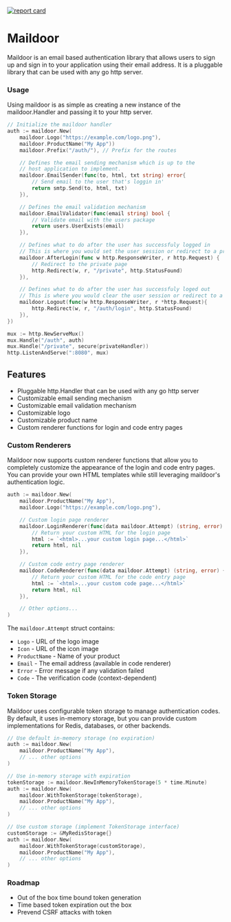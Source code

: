 [![report card](https://goreportcard.com/badge/github.com/wawandco/maildoor)](https://goreportcard.com/report/github.com/wawandco/maildoor)

# Maildoor

Maildoor is an email based authentication library that allows users to sign up and sign in to your application using their email address. It is a pluggable library that can be used with any go http server.

### Usage

Using maildoor is as simple as creating a new instance of the maildoor.Handler and passing it to your http server.

```go
// Initialize the maildoor handler
auth := maildoor.New(
	maildoor.Logo("https://example.com/logo.png"),
	maildoor.ProductName("My App"))
	maildoor.Prefix("/auth/"), // Prefix for the routes

	// Defines the email sending mechanism which is up to the
	// host application to implement.
	maildoor.EmailSender(func(to, html, txt string) error{
		// Send email to the user that's loggin in'
		return smtp.Send(to, html, txt)
	}),

	// Defines the email validation mechanism
	maildoor.EmailValidator(func(email string) bool {
		// Validate email with the users package
		return users.UserExists(email)
	}),

	// Defines what to do after the user has successfuly logged in
	// This is where you would set the user session or redirect to a private page
	maildoor.AfterLogin(func w http.ResponseWriter, r http.Request) {
		// Redirect to the private page
		http.Redirect(w, r, "/private", http.StatusFound)
	}),

	// Defines what to do after the user has successfuly loged out
	// This is where you would clear the user session or redirect to a login page
	maildoor.Logout(func(w http.ResponseWriter, r *http.Request){
		http.Redirect(w, r, "/auth/login", http.StatusFound)
	}),
})

mux := http.NewServeMux()
mux.Handle("/auth", auth)
mux.Handle("/private", secure(privateHandler))
http.ListenAndServe(":8080", mux)
```

## Features

- Pluggable http.Handler that can be used with any go http server
- Customizable email sending mechanism
- Customizable email validation mechanism
- Customizable logo
- Customizable product name
- Custom renderer functions for login and code entry pages

### Custom Renderers

Maildoor now supports custom renderer functions that allow you to completely customize the appearance of the login and code entry pages. You can provide your own HTML templates while still leveraging maildoor's authentication logic.

```go
auth := maildoor.New(
	maildoor.ProductName("My App"),
	maildoor.Logo("https://example.com/logo.png"),

	// Custom login page renderer
	maildoor.LoginRenderer(func(data maildoor.Attempt) (string, error) {
		// Return your custom HTML for the login page
		html := `<html>...your custom login page...</html>`
		return html, nil
	}),

	// Custom code entry page renderer
	maildoor.CodeRenderer(func(data maildoor.Attempt) (string, error) {
		// Return your custom HTML for the code entry page
		html := `<html>...your custom code page...</html>`
		return html, nil
	}),

	// Other options...
)
```

The `maildoor.Attempt` struct contains:
- `Logo` - URL of the logo image
- `Icon` - URL of the icon image
- `ProductName` - Name of your product
- `Email` - The email address (available in code renderer)
- `Error` - Error message if any validation failed
- `Code` - The verification code (context-dependent)

### Token Storage

Maildoor uses configurable token storage to manage authentication codes. By default, it uses in-memory storage, but you can provide custom implementations for Redis, databases, or other backends.

```go
// Use default in-memory storage (no expiration)
auth := maildoor.New(
	maildoor.ProductName("My App"),
	// ... other options
)

// Use in-memory storage with expiration
tokenStorage := maildoor.NewInMemoryTokenStorage(5 * time.Minute)
auth := maildoor.New(
	maildoor.WithTokenStorage(tokenStorage),
	maildoor.ProductName("My App"),
	// ... other options
)

// Use custom storage (implement TokenStorage interface)
customStorage := &MyRedisStorage{}
auth := maildoor.New(
	maildoor.WithTokenStorage(customStorage),
	maildoor.ProductName("My App"),
	// ... other options
)
```

### Roadmap

- Out of the box time bound token generation
- Time based token expiration out the box
- Prevend CSRF attacks with token
